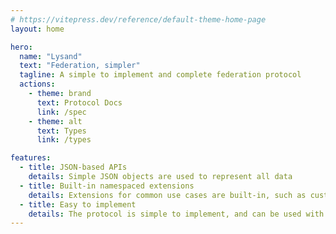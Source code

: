 ```yaml
---
# https://vitepress.dev/reference/default-theme-home-page
layout: home

hero:
  name: "Lysand"
  text: "Federation, simpler"
  tagline: A simple to implement and complete federation protocol
  actions:
    - theme: brand
      text: Protocol Docs
      link: /spec
    - theme: alt
      text: Types
      link: /types

features:
  - title: JSON-based APIs
    details: Simple JSON objects are used to represent all data
  - title: Built-in namespaced extensions
    details: Extensions for common use cases are built-in, such as custom emojis and reactions
  - title: Easy to implement
    details: The protocol is simple to implement, and can be used with any language
---
```



